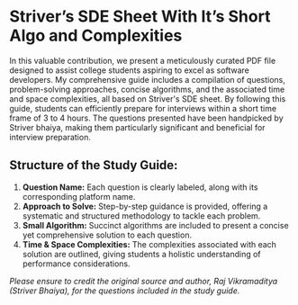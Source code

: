 # **Striver’s SDE Sheet With It’s Short Algo and Complexities**

In this valuable contribution, we present a meticulously curated PDF file designed to assist college students aspiring to excel as software developers. My comprehensive guide includes a compilation of questions, problem-solving approaches, concise algorithms, and the associated time and space complexities, all based on Striver's SDE sheet. By following this guide, students can efficiently prepare for interviews within a short time frame of 3 to 4 hours. The questions presented have been handpicked by Striver bhaiya, making them particularly significant and beneficial for interview preparation.

## Structure of the Study Guide:

1. **Question Name:** Each question is clearly labeled, along with its corresponding platform name.
2. **Approach to Solve:** Step-by-step guidance is provided, offering a systematic and structured methodology to tackle each problem.
3. **Small Algorithm:** Succinct algorithms are included to present a concise yet comprehensive solution to each question.
4. **Time & Space Complexities:** The complexities associated with each solution are outlined, giving students a holistic understanding of performance considerations.

*Please ensure to credit the original source and author, Raj Vikramaditya (Striver Bhaiya), for the questions included in the study guide.*
